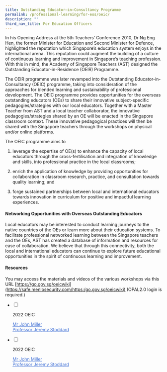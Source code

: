 ```yaml
---
title: Outstanding Educator–in–Consultancy Programme
permalink: /professional-learning/for-eos/oeic/
description: ""
third_nav_title: For Education Officers
---
```

In his Opening Address at the 5th Teachers’ Conference 2010, Dr Ng Eng Hen, the former Minister for Education and Second Minister for Defence, highlighted the reputation which Singapore’s education system enjoys in the international arena. This reputation could augment the building of a culture of continuous learning and improvement in Singapore’s teaching profession. With this in mind, the Academy of Singapore Teachers (AST) designed the Outstanding Educator-in-Residence (OEIR) Programme.

The OEIR programme was later revamped into the Outstanding Educator-in-Consultancy (OEIC) programme, taking into consideration of the approaches for blended learning and sustainability of professional development. The OEIC programme provides opportunities for the overseas outstanding educators (OEs) to share their innovative subject-specific pedagogies/strategies with our local educators. Together with a Master Teacher from AST and a local teacher collaborator, the innovative pedagogies/strategies shared by an OE will be enacted in the Singapore classroom context. These innovative pedagogical practices will then be shared with the Singapore teachers through the workshops on physical and/or online platforms.

The OEIC programme aims to

1. leverage the expertise of OE(s) to enhance the capacity of local educators through the cross-fertilisation and integration of knowledge and skills, into professional practice in the local classrooms;
  
2.  enrich the application of knowledge by providing opportunities for collaboration in classroom research, practice, and consultation towards quality learning; and
    
3.  forge sustained partnerships between local and international educators towards innovation in curriculum for positive and impactful learning experiences. 

#### Networking Opportunities with Overseas Outstanding Educators

Local educators may be interested to conduct learning journeys to the native countries of the OEs or learn more about their education systems. To facilitate professional networked learning between the Singapore teachers and the OEs, AST has created a database of information and resources for ease of collaboration. We believe that through this connectivity, both the local and international educators can continue to explore future educational opportunities in the spirit of continuous learning and improvement.

#### Resources

You may access the materials and videos of the various workshops via this URL [https://go.gov.sg/oeicwiki](https://safe.menlosecurity.com/https:/go.gov.sg/oeicwiki) (OPAL2.0 login is required.)

<ul class="jekyllcodex_accordion">  
  
<li>  
  
<input type="checkbox" id="accordion1">  
  
<label for="accordion1">2022 OEIC</label>  
  
<div>  
  
<p>
<a rel="noopener noreferrer" target="_blank" href="/oeic/john-miller/"><span style="text-decoration:underline;color:#4372D6">Mr John Miller </span></a><br>
<a rel="noopener noreferrer" target="_blank" href="/oeic/jeremy-stoddard/"><span style="text-decoration:underline;color:#4372D6">Professor Jeremy Stoddard
</span></a></p>
  
</div></li>

<li>  
  
<input type="checkbox" id="accordion1">  
  
<label for="accordion1">2022 OEIC</label>  
  
<div>  
  
<p>
<a rel="noopener noreferrer" target="_blank" href="/oeic/john-miller/"><span style="text-decoration:underline;color:#4372D6">Mr John Miller </span></a><br>
<a rel="noopener noreferrer" target="_blank" href="/oeic/jeremy-stoddard/"><span style="text-decoration:underline;color:#4372D6">Professor Jeremy Stoddard
</span></a></p>
  
</div></li>

</ul>